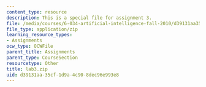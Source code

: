 ```yaml
---
content_type: resource
description: This is a special file for assignment 3.
file: /media/courses/6-034-artificial-intelligence-fall-2010/d39131aa35cf1d9a4c908dec96e993e8_lab3.zip
file_type: application/zip
learning_resource_types:
- Assignments
ocw_type: OCWFile
parent_title: Assignments
parent_type: CourseSection
resourcetype: Other
title: lab3.zip
uid: d39131aa-35cf-1d9a-4c90-8dec96e993e8
---
```

